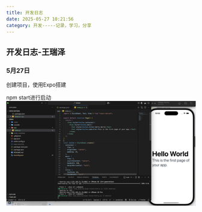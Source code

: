 ```yaml
---
title: 开发日志
date: 2025-05-27 10:21:56
category: 开发-----记录，学习，分享
---
```


## 开发日志-王瑞泽

### 5月27日

创建项目，使用Expo搭建

npm start进行启动![搭建页面](https://github.com/Noah-wang/noah-wang.github.io/blob/hexo/%E7%85%A7%E7%89%87/%E5%BC%80%E5%8F%91%E6%97%A5%E5%BF%97%E5%9B%BE%E7%89%87.png?raw=true)



